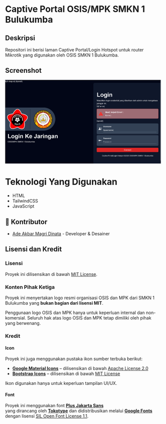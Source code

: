 # Captive Portal OSIS/MPK SMKN 1 Bulukumba

## Deskripsi
Repositori ini berisi laman Captive Portal/Login Hotspot untuk router Mikrotik yang digunakan oleh OSIS SMKN 1 Bulukumba.

## Screenshot
![Screenshot aplikasi](screenshot/preview.png)

# Teknologi Yang Digunakan
- HTML
- TailwindCSS
- JavaScript

## 👥 Kontributor
- [Ade Akbar Magri Dinata](https://github.com/adeak-bar25) - Developer & Desainer

## Lisensi dan Kredit

### Lisensi
Proyek ini dilisensikan di bawah [MIT License](LICENSE).

### Konten Pihak Ketiga
Proyek ini menyertakan logo resmi organisasi OSIS dan MPK dari SMKN 1 Bulukumba yang **bukan bagian dari lisensi MIT**.

Penggunaan logo OSIS dan MPK hanya untuk keperluan internal dan non-komersial.
Seluruh hak atas logo OSIS dan MPK tetap dimiliki oleh pihak yang berwenang.

### Kredit 
#### Icon
Proyek ini juga menggunakan pustaka ikon sumber terbuka berikut:

- **[Google Material Icons](https://fonts.google.com/icons)** – dilisensikan di bawah [Apache License 2.0](https://github.com/google/material-design-icons/blob/master/LICENSE)
- **[Bootstrap Icons](https://icons.getbootstrap.com/)** – dilisensikan di bawah [MIT License](https://github.com/twbs/icons/blob/main/LICENSE)

Ikon digunakan hanya untuk keperluan tampilan UI/UX.

#### Font
Proyek ini menggunakan font **[Plus Jakarta Sans](https://fonts.google.com/specimen/Plus+Jakarta+Sans)**  
yang dirancang oleh **[Tokotype](https://github.com/tokotype/PlusJakartaSans)** dan didistribusikan melalui **[Google Fonts](https://fonts.google.com/)** dengan lisensi [SIL Open Font License 1.1](https://fonts.google.com/specimen/Plus+Jakarta+Sans/license?query=Tokotype).







